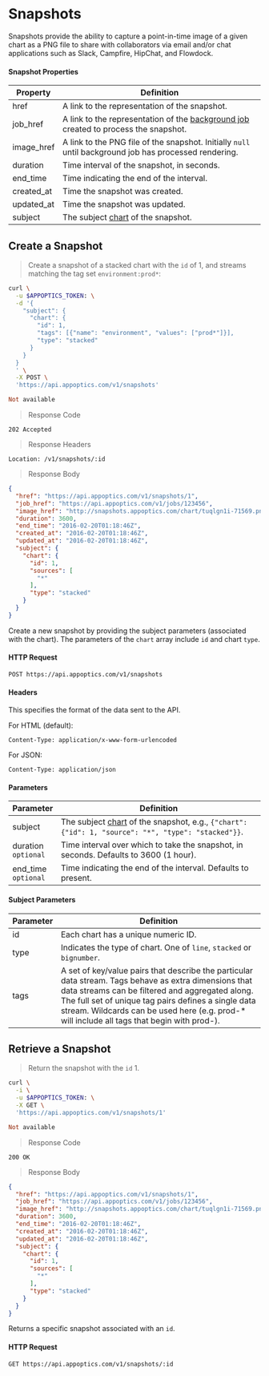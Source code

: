 # Snapshots

Snapshots provide the ability to capture a point-in-time image of a given chart as a PNG file to share with collaborators via email and/or chat applications such as Slack, Campfire, HipChat, and Flowdock.

#### Snapshot Properties

Property | Definition
-------- | ----------
href | A link to the representation of the snapshot.
job_href | A link to the representation of the [background job](#jobs) created to process the snapshot.
image_href | A link to the PNG file of the snapshot. Initially `null` until background job has processed rendering.
duration | Time interval of the snapshot, in seconds.
end_time | Time indicating the end of the interval.
created_at | Time the snapshot was created.
updated_at | Time the snapshot was updated.
subject | The subject [chart](#retrieve-a-chart) of the snapshot.

## Create a Snapshot

>Create a snapshot of a stacked chart with the `id` of 1, and streams matching the tag set `environment:prod*`:

```bash
curl \
  -u $APPOPTICS_TOKEN: \
  -d '{
    "subject": {
      "chart": {
        "id": 1,
        "tags": [{"name": "environment", "values": ["prod*"]}],
        "type": "stacked"
      }
    }
  }
  ' \
  -X POST \
  'https://api.appoptics.com/v1/snapshots'
```

```ruby
Not available
```

>Response Code

```
202 Accepted
```

>Response Headers

```
Location: /v1/snapshots/:id
```

>Response Body

```json
{
  "href": "https://api.appoptics.com/v1/snapshots/1",
  "job_href": "https://api.appoptics.com/v1/jobs/123456",
  "image_href": "http://snapshots.appoptics.com/chart/tuqlgn1i-71569.png",
  "duration": 3600,
  "end_time": "2016-02-20T01:18:46Z",
  "created_at": "2016-02-20T01:18:46Z",
  "updated_at": "2016-02-20T01:18:46Z",
  "subject": {
    "chart": {
      "id": 1,
      "sources": [
        "*"
      ],
      "type": "stacked"
    }
  }
}
```

Create a new snapshot by providing the subject parameters (associated with the chart). The parameters of the `chart` array include `id` and chart `type`.

#### HTTP Request

`POST https://api.appoptics.com/v1/snapshots`

#### Headers

This specifies the format of the data sent to the API.

For HTML (default):

`Content-Type: application/x-www-form-urlencoded`

For JSON:

`Content-Type: application/json`

#### Parameters

Parameter | Definition
--------- | ----------
subject | The subject [chart](#retrieve-a-chart) of the snapshot, e.g., `{"chart":{"id": 1, "source": "*", "type": "stacked"}}`.
duration<br>`optional` | Time interval over which to take the snapshot, in seconds. Defaults to 3600 (1 hour).
end_time<br>`optional` | Time indicating the end of the interval. Defaults to present.

#### Subject Parameters

Parameter | Definition
--------- | ----------
id | Each chart has a unique numeric ID.
type | Indicates the type of chart. One of `line`, `stacked` or `bignumber`.
tags | A set of key/value pairs that describe the particular data stream. Tags behave as extra dimensions that data streams can be filtered and aggregated along. The full set of unique tag pairs defines a single data stream. Wildcards can be used here (e.g. prod-* will include all tags that begin with prod-).

## Retrieve a Snapshot

>Return the snapshot with the `id` 1.

```bash
curl \
  -i \
  -u $APPOPTICS_TOKEN: \
  -X GET \
  'https://api.appoptics.com/v1/snapshots/1'
```

```ruby
Not available
```

>Response Code

```
200 OK
```

>Response Body

```json
{
  "href": "https://api.appoptics.com/v1/snapshots/1",
  "job_href": "https://api.appoptics.com/v1/jobs/123456",
  "image_href": "http://snapshots.appoptics.com/chart/tuqlgn1i-71569.png",
  "duration": 3600,
  "end_time": "2016-02-20T01:18:46Z",
  "created_at": "2016-02-20T01:18:46Z",
  "updated_at": "2016-02-20T01:18:46Z",
  "subject": {
    "chart": {
      "id": 1,
      "sources": [
        "*"
      ],
      "type": "stacked"
    }
  }
}
```

Returns a specific snapshot associated with an `id`.

#### HTTP Request

`GET https://api.appoptics.com/v1/snapshots/:id`
